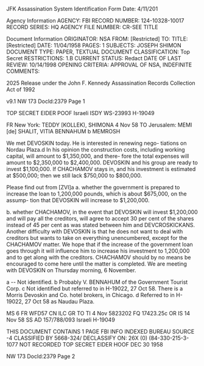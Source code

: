 JFK Assassination System
Identification Form
Date: 4/11/201

Agency Information
AGENCY: FBI
RECORD NUMBER: 124-10328-10017
RECORD SERIES: HQ
AGENCY FILE NUMBER: CR-SEE TITLE

Document Information
ORIGINATOR: NSA
FROM: [Restricted]
TO:
TITLE: [Restricted]
DATE: 11/04/1958
PAGES: 1
SUBJECTS: JOSEPH SHIMON
DOCUMENT TYPE: PAPER, TEXTUAL DOCUMENT
CLASSIFICATION: Top Secret
RESTRICTIONS: 1.B
CURRENT STATUS: Redact
DATE OF LAST REVIEW: 10/14/1998
OPENING CRITERIA: APPROVAL OF NSA, INDEFINITE
COMMENTS:

2025 Release under the John F.
Kennedy Assassination Records
Collection Act of 1992

v9.1
NW 173
Docld:2379
Page 1

TOP SECRET EIDER POOF
Israeli ISDY WS-23993 H-19049

FR New York: TEDDY [KOLLEK), SHIMONA 4 Nov 58
TO Jerusalem: MEMI [de] SHALIT, VITIA BENNAHUM b
MEMROSH

We met DEVOSKIN today. He is interested in renewing nego-
tiations on Nordau Plaza.d In his opinion the construction costs,
including working capital, will amount to $1,350,000, and there-
fore the total expenses will amount to $2,350,000 to $2,400,000.
DEVOSKIN and his group are ready to invest $1,100,000. If
CHACHAMOV stays in, and his investment is estimated at $500,000;
then we still lack $750,000 to $800,000.

Please find out from [ZVI]a
a. whether the government is prepared to increase the
loan to 1,200,000 pounds, which is about $675,000, on the assump-
tion that DEVOSKIN will increase to $1,200,000.

b. whether CHACHAMOV, in the event that DEVOSKIN will
invest $1,200,000 and will pay all the creditors, will agree to
accept 30 per cent of the shares instead of 45 per cent as was
stated between him and DEVCROSKICKANS. Another difficulty with
DEVOSKIN is that he does not want to deal with creditors but wants
to take on everything unencumbered, except for the CHACHAMOV matter.
We hope that if the increase of the government loan goes through
it will influence him to increase his investment to 1,200,000 and
to get along with the creditors. CHACHAMOV should by no means be
encouraged to come here until the matter is completed. We are
meeting with DEVOSKIN on Thursday morning, 6 November.

a -- Not identified.
b Probably V. BENNAHUM of the Government Tourist Corp.
c Not identified but referred to in H-19022, 27 Oct 58. There
is a Morris Devoskin and Co. hotel brokers, in Chicago.
d Referred to in H-19022, 27 Oct 58 as Naudau Plaza.

MS 6 FR WFD57 CN ILC
GR TO TI 4 Nov 5823202
FQ 17423.25c OR IS 14 Nov 58
SS AD 157/788/093
Israeli H-19049

THIS DOCUMENT CONTAINS 1 PAGE
FBI INFO INDEXED
BUREAU SOURCE -4 CLASSIFIED BY 5668-324/
DECLASSIFY ON: 26X (0)
(84-330-215-3-1077
NOT RECORDED
TOP SECRET EIDER HOOF DEC 30 1958

NW 173
Docld:2379
Page 2
